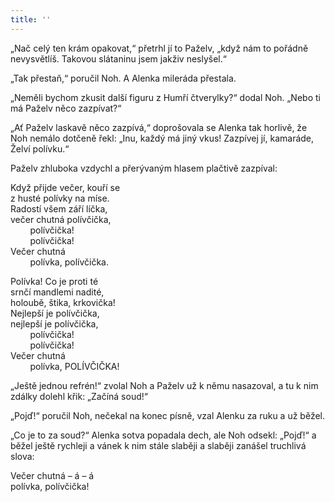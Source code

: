 ```yaml
---
title: ''
---
```


„Nač celý ten krám opakovat,“ přetrhl jí to Paželv, „když nám to pořádně nevysvětlíš. Takovou slátaninu jsem jakživ neslyšel.“

„Tak přestaň,“ poručil Noh. A Alenka mileráda přestala.

„Neměli bychom zkusit další figuru z Humří čtverylky?“ dodal Noh. „Nebo ti má Paželv něco zazpívat?“

„Ať Paželv laskavě něco zazpívá,“ doprošovala se Alenka tak horlivě, že Noh nemálo dotčeně řekl: „Inu, každý má jiný vkus! Zazpívej jí, kamaráde, Želví polívku.“

Paželv zhluboka vzdychl a přerývaným hlasem plačtivě zazpíval:

Když přijde večer, kouří se  
z husté polívky na míse.  
Radostí všem září líčka,  
večer chutná polívčička,  
        polívčička!  
        polívčička!  
Večer chutná  
        polívka, polívčička.

Polívka! Co je proti té  
srnčí mandlemi nadité,  
holoubě, štika, krkovička!  
Nejlepší je polívčička,  
nejlepší je polívčička,  
        polívčička!  
        polívčička!  
Večer chutná  
        polívka, POLÍVČIČKA!

„Ještě jednou refrén!“ zvolal Noh a Paželv už k němu nasazoval, a tu k nim zdálky dolehl křik: „Začíná soud!“

„Pojď!“ poručil Noh, nečekal na konec písně, vzal Alenku za ruku a už běžel.

„Co je to za soud?“ Alenka sotva popadala dech, ale Noh odsekl: „Pojď!“ a běžel ještě rychleji a vánek k nim stále slaběji a slaběji zanášel truchlivá slova:

Večer chutná – á – á  
polívka, polívčička!
